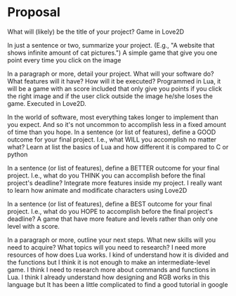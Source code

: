 # Proposal

What will (likely) be the title of your project?
Game in Love2D

In just a sentence or two, summarize your project. (E.g., "A website that shows infinite amount of cat pictures.")
A simple game that give you one point every time you click on the image

In a paragraph or more, detail your project. What will your software do? What features will it have? How will it be executed?
Programmed in Lua, it will be a game with an score included that only give you points if you click the right image and if the user click outside the image he/she loses the game. Executed in Love2D. 

In the world of software, most everything takes longer to implement than you expect. And so it's not uncommon to accomplish less in a fixed amount of time than you hope.
In a sentence (or list of features), define a GOOD outcome for your final project. I.e., what WILL you accomplish no matter what?
Learn at list the basics of Lua and how different it is compared to C or python

In a sentence (or list of features), define a BETTER outcome for your final project. I.e., what do you THINK you can accomplish before the final project's deadline?
Integrate more features inside my project. I really want to learn how animate and modificate characters using Love2D 

In a sentence (or list of features), define a BEST outcome for your final project. I.e., what do you HOPE to accomplish before the final project's deadline?
A game that have more feature and levels rather than only one level with a score. 

In a paragraph or more, outline your next steps. What new skills will you need to acquire? What topics will you need to research?
I need more resources of how does Lua works. I kind of understand how it is divided and the functions but I think it is not enough to make an intermediate-level game. I think I need to research more about commands and functions in Lua. I think I already understand how designing and RGB works in this language but It has been a little complicated to find a good tutorial in google
